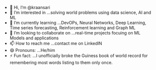 - 👋 Hi, I’m @kraansari
- 👀 I’m interested in ...solving world problems using data science, AI and ML
- 🌱 I’m currently learning ...DevOPs, Neural Networks, Deep Learning, Time series forecasting, Reinforcement learning and Graph ML
- 💞️ I’m looking to collaborate on ...real-time projects focuing on ML Models and applications
- 📫 How to reach me ...contact me on LinkedIN
- 😄 Pronouns: ...He/him
- ⚡ Fun fact: ...I unofficially broke the Guiness book of world record for remembering most words listing to them only once.

<!---
kraansari/kraansari is a ✨ special ✨ repository because its `README.md` (this file) appears on your GitHub profile.
You can click the Preview link to take a look at your changes.
--->
